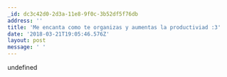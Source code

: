 ```yaml
---
_id: dc3c42d0-2d3a-11e8-9f0c-3b52df5f76db
address: ''
title: 'Me encanta como te organizas y aumentas la productiviad :3'
date: '2018-03-21T19:05:46.576Z'
layout: post
message: ' '
---
```

undefined
